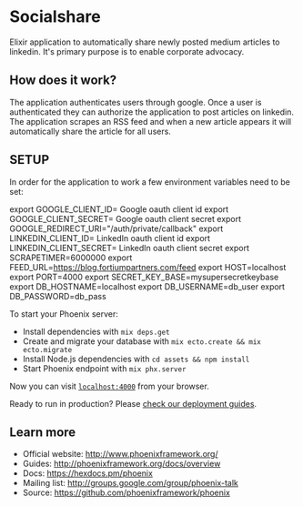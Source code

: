# Socialshare

Elixir application to automatically share newly posted medium articles to linkedin.  It's primary purpose is to enable corporate advocacy.

## How does it work?

The application authenticates users through google.  Once a user is authenticated they can authorize the application to post articles on linkedin.  The application scrapes an RSS feed and when a new article appears it will automatically share the article for all users.

## SETUP

In order for the application to work a few environment variables need to be set:

export GOOGLE_CLIENT_ID=  Google oauth client id
export GOOGLE_CLIENT_SECRET= Google oauth client secret
export GOOGLE_REDIRECT_URI="/auth/private/callback"
export LINKEDIN_CLIENT_ID= LinkedIn oauth client id
export LINKEDIN_CLIENT_SECRET= LinkedIn oauth client secret
export SCRAPETIMER=6000000
export FEED_URL=https://blog.fortiumpartners.com/feed
export HOST=localhost
export PORT=4000
export SECRET_KEY_BASE=mysupersecretkeybase
export DB_HOSTNAME=localhost
export DB_USERNAME=db_user
export DB_PASSWORD=db_pass

To start your Phoenix server:

  * Install dependencies with `mix deps.get`
  * Create and migrate your database with `mix ecto.create && mix ecto.migrate`
  * Install Node.js dependencies with `cd assets && npm install`
  * Start Phoenix endpoint with `mix phx.server`

Now you can visit [`localhost:4000`](http://localhost:4000) from your browser.

Ready to run in production? Please [check our deployment guides](http://www.phoenixframework.org/docs/deployment).

## Learn more

  * Official website: http://www.phoenixframework.org/
  * Guides: http://phoenixframework.org/docs/overview
  * Docs: https://hexdocs.pm/phoenix
  * Mailing list: http://groups.google.com/group/phoenix-talk
  * Source: https://github.com/phoenixframework/phoenix
